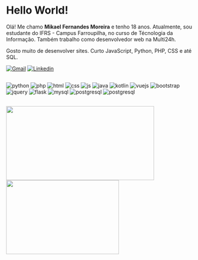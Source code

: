 ### <h1>Hello World!</h1> 

Olá! Me chamo <b>Mikael Fernandes Moreira</b> e tenho 18 anos. Atualmente, sou estudante do IFRS - Campus Farroupilha, no curso de Técnologia da Informação. Também trabalho como desenvolvedor web na Multi24h. 

Gosto muito de desenvolver sites. Curto JavaScript, Python, PHP, CSS e até SQL.

[![Gmail](https://img.shields.io/badge/Gmail-D14836?style=for-the-badge&logo=gmail&logoColor=white)](mailto:mikaelfernandesmoreira@gmail.com)
[![Linkedin](https://img.shields.io/badge/LinkedIn-0077B5?style=for-the-badge&logo=linkedin&logoColor=white)](https://www.linkedin.com/in/mikael-fernandes-moreira-77739721b)

##

<div>
  <img src="https://img.shields.io/badge/Python-3776AB?style=for-the-badge&logo=python&logoColor=white" alt="python">
  <img src="https://img.shields.io/badge/PHP-777BB4?style=for-the-badge&logo=php&logoColor=white" alt="php">
  <img src="https://img.shields.io/badge/HTML-239120?style=for-the-badge&logo=html5&logoColor=white" alt="html">
  <img src="https://img.shields.io/badge/CSS-239120?&style=for-the-badge&logo=css3&logoColor=white" alt="css">
  <img src="https://img.shields.io/badge/JavaScript-F7DF1E?style=for-the-badge&logo=javascript&logoColor=black" alt="js">
  <img src="https://img.shields.io/badge/Java-ED8B00?style=for-the-badge&logo=openjdk&logoColor=white" alt="java">
  <img src="https://img.shields.io/badge/Kotlin-0095D5?&style=for-the-badge&logo=kotlin&logoColor=white" alt="kotlin">
  <img src="https://img.shields.io/badge/Vue.js-35495E?style=for-the-badge&logo=vue.js&logoColor=4FC08D" alt="vuejs">
  <img src="https://img.shields.io/badge/Bootstrap-563D7C?style=for-the-badge&logo=bootstrap&logoColor=white" alt="bootstrap">
  <img src="https://img.shields.io/badge/jQuery-0769AD?style=for-the-badge&logo=jquery&logoColor=white" alt="jquery">
  <img src="https://img.shields.io/badge/Flask-000000?style=for-the-badge&logo=flask&logoColor=white" alt="flask">
  <img src="https://img.shields.io/badge/MySQL-00000F?style=for-the-badge&logo=mysql&logoColor=white" alt="mysql">
  <img src="https://img.shields.io/badge/PostgreSQL-316192?style=for-the-badge&logo=postgresql&logoColor=white" alt="postgresql">
  <img src="https://img.shields.io/badge/Heroku-430098?style=for-the-badge&logo=heroku&logoColor=white" alt="postgresql">
</div>

##

<a href="https://github.com/MikaelFM/github-readme-stats">
  <img height=200 width="400" align="center" src="https://github-readme-stats.vercel.app/api?username=MikaelFM&show_icons=true&theme=radical&include_all_commits=true" />
</a>
<a href="https://github.com/MikaelFM/convoychat">
  <img height=200 width="305" align="center" src="https://github-readme-stats.vercel.app/api/top-langs/?username=MikaelFM&theme=radical&layout=compact&langs_count=8" />
</a>




